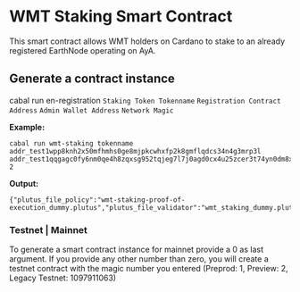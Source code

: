 # WMT Staking Smart Contract
This smart contract allows WMT holders on Cardano to stake to an already registered EarthNode operating on AyA.

## Generate a contract instance
cabal run en-registration `Staking Token Tokenname` `Registration Contract Address` `Admin Wallet Address` `Network Magic`

**Example:** 
```
cabal run wmt-staking tokenname addr_test1wpp8knh2x50mfhmhs0ge8mjpkcwhxfp2k8gmflqdcs34n4g3mrp3l addr_test1qqgagc0fy6nm0qe4h8zqxsg952tqjeg7l7j0agd0cx4u25zcer3t74yn0dm8xqnr7rtwhkqcrpsmphwcf0mlmn39ry6qxvept2 2
```

**Output:** 
```
{"plutus_file_policy":"wmt-staking-proof-of-execution_dummy.plutus","plutus_file_validator":"wmt_staking_dummy.plutus","validator_address":"addr_test1wq0xp80pntp0q93j4tmage3jtdq0mzv7krx2ktd6j0gpzpg60lu2r"}
```

### Testnet | Mainnet
To generate a smart contract instance for mainnet provide a 0 as last argument. If you provide any other number than zero, you will create a testnet contract with the magic number you entered (Preprod: 1, Preview: 2, Legacy Testnet: 1097911063)
